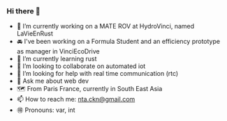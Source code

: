 ### Hi there 👋


- 🔭 I’m currently working on a MATE ROV at HydroVinci, named LaVieEnRust
- 🚘 I've been working on a Formula Student and an efficiency prototype as manager in VinciEcoDrive
- 🌱 I’m currently learning rust
- 👯 I’m looking to collaborate on automated iot
- 🤔 I’m looking for help with real time communication (rtc)
- 💬 Ask me about web dev
- 🗺️ From Paris France, currently in South East Asia
- 📫 How to reach me: nta.ckn@gmail.com
- 🉐 Pronouns: var, int
